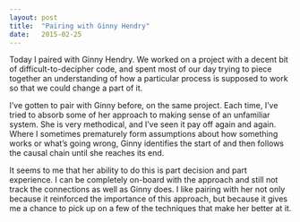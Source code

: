 ```yaml
---
layout: post
title:  "Pairing with Ginny Hendry"
date:   2015-02-25
---
```


Today I paired with Ginny Hendry. We worked on a project with a decent bit of difficult-to-decipher code, and spent most of our day trying to piece together an understanding of how a particular process is supposed to work so that we could change a part of it.

I’ve gotten to pair with Ginny before, on the same project. Each time, I’ve tried to absorb some of her approach to making sense of an unfamiliar system. She is very methodical, and I’ve seen it pay off again and again. Where I sometimes prematurely form assumptions about how something works or what’s going wrong, Ginny identifies the start of and then follows the causal chain until she reaches its end.

It seems to me that her ability to do this is part decision and part experience. I can be completely on-board with the approach and still not track the connections as well as Ginny does. I like pairing with her not only because it reinforced the importance of this approach, but because it gives me a chance to pick up on a few of the techniques that make her better at it.